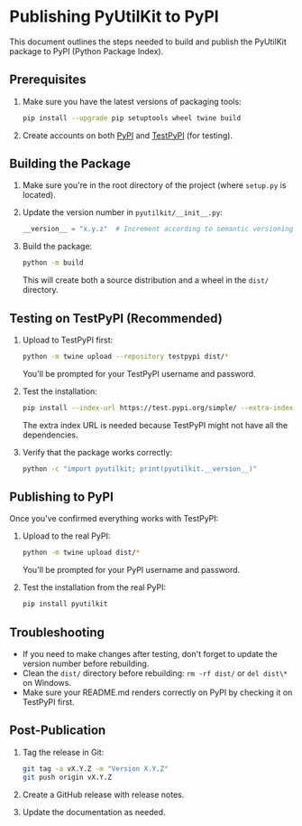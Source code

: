 # Publishing PyUtilKit to PyPI

This document outlines the steps needed to build and publish the PyUtilKit package to PyPI (Python Package Index).

## Prerequisites

1. Make sure you have the latest versions of packaging tools:
   ```bash
   pip install --upgrade pip setuptools wheel twine build
   ```

2. Create accounts on both [PyPI](https://pypi.org/account/register/) and [TestPyPI](https://test.pypi.org/account/register/) (for testing).

## Building the Package

1. Make sure you're in the root directory of the project (where `setup.py` is located).

2. Update the version number in `pyutilkit/__init__.py`:
   ```python
   __version__ = "x.y.z"  # Increment according to semantic versioning
   ```

3. Build the package:
   ```bash
   python -m build
   ```
   
   This will create both a source distribution and a wheel in the `dist/` directory.

## Testing on TestPyPI (Recommended)

1. Upload to TestPyPI first:
   ```bash
   python -m twine upload --repository testpypi dist/*
   ```
   
   You'll be prompted for your TestPyPI username and password.

2. Test the installation:
   ```bash
   pip install --index-url https://test.pypi.org/simple/ --extra-index-url https://pypi.org/simple/ pyutilkit
   ```
   
   The extra index URL is needed because TestPyPI might not have all the dependencies.

3. Verify that the package works correctly:
   ```bash
   python -c "import pyutilkit; print(pyutilkit.__version__)"
   ```

## Publishing to PyPI

Once you've confirmed everything works with TestPyPI:

1. Upload to the real PyPI:
   ```bash
   python -m twine upload dist/*
   ```
   
   You'll be prompted for your PyPI username and password.

2. Test the installation from the real PyPI:
   ```bash
   pip install pyutilkit
   ```

## Troubleshooting

- If you need to make changes after testing, don't forget to update the version number before rebuilding.
- Clean the `dist/` directory before rebuilding: `rm -rf dist/` or `del dist\*` on Windows.
- Make sure your README.md renders correctly on PyPI by checking it on TestPyPI first.

## Post-Publication

1. Tag the release in Git:
   ```bash
   git tag -a vX.Y.Z -m "Version X.Y.Z"
   git push origin vX.Y.Z
   ```

2. Create a GitHub release with release notes.

3. Update the documentation as needed. 